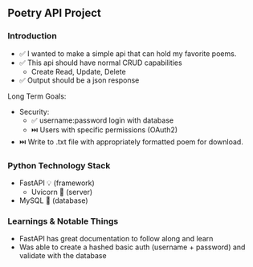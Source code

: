 ## Poetry API Project

### Introduction
- ✅ I wanted to make a simple api that can hold my favorite poems.
- ✅ This api should have normal CRUD capabilities 
    - Create Read, Update, Delete
- ✅ Output should be a json response

Long Term Goals:
- Security:
    - ✅ username:password login with database
    - ⏭️ Users with specific permissions (OAuth2)
- ⏭️ Write to .txt file with appropriately formatted poem for download. 


### Python Technology Stack 
- FastAPI 💡 (framework)
    - Uvicorn 🎠 (server)
- MySQL 🐬 (database)


### Learnings & Notable Things 
* FastAPI has great documentation to follow along and learn
* Was able to create a hashed basic auth (username + password) and validate with the database
